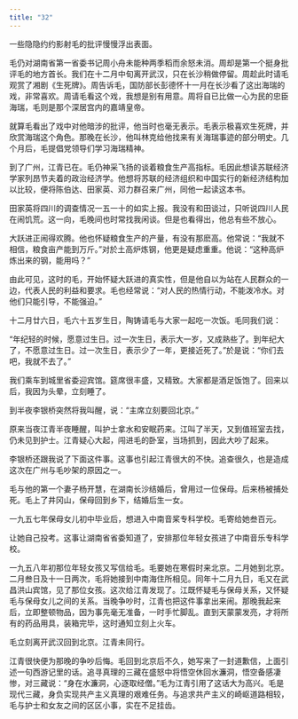 ```yaml
---
title: "32"
---
```


一些隐隐约约影射毛的批评慢慢浮出表面。

毛仍对湖南省第一省委书记周小舟未能种两季稻而余怒未消。周却是第一个挺身批评毛的地方首长。我们在十二月中旬离开武汉，只在长沙稍做停留。周趁此时请毛观赏了湘剧《生死牌》。周告诉毛，国防部长彭德怀十一月在长沙看了这出海瑞的戏，非常喜欢。周请毛看这个戏，我想是别有用意。周将自已比做一心为民的忠臣海瑞，毛则是那个深居宫内的嘉靖皇帝。

就算毛看出了戏中对他暗涉的批评，他当时也毫无表示。毛表示极喜欢生死牌，并欣赏海瑞这个角色。那晚在长沙，他叫林克给他找来有关海瑞事迹的部分明史。几个月后，毛提倡党领导们学习海瑞精神。

到了广州，江青已在。毛仍神采飞扬的谈着粮食生产高指标。毛因此想读苏联经济学家列昂节夫着的政治经济学。他想将苏联的经济组织和中国实行的新经济结构加以比较，便将陈伯达、田家英、邓力群召来广州，同他一起读这本书。

田家英将四川的调查情况一五一十的如实上报。我没有和田谈过，只听说四川人民在闹饥荒。这一向，毛晚间也时常找我闲谈。但是也看得出，他总有些不放心。

大跃进正闹得欢腾。他也怀疑粮食生产的产量，有没有那麽高。他常说：“我就不相信，粮食亩产能到万斤。”对於土高炉炼钢，他更是疑虑重重。他说：“这种高炉炼出来的钢，能用吗？”

由此可见，这时的毛，开始怀疑大跃进的真实性，但是他自以为站在人民群众的一边，代表人民的利益和要求。毛也经常说：“对人民的热情行动，不能泼冷水。对他们只能引导，不能强迫。”

十二月廿六日，毛六十五岁生日，陶铸请毛与大家一起吃一次饭。毛同我们说：

“年纪轻的时候，愿意过生日。过一次生日，表示大一岁，又成熟些了。到年纪大了，不愿意过生日。过一次生日，表示少了一年，更接近死了。”於是说：“你们去吧，我就不去了。”

我们乘车到城里省委迎宾馆。筵席很丰盛，又精致。大家都是酒足饭饱了。回来以后，我因为头晕，立刻睡了。

到半夜李银桥突然将我叫醒，说：“主席立刻要回北京。”

原来当夜江青半夜睡醒，叫护士拿水和安眠药来。江叫了半天，又到值班室去找，仍未见到护士。江青疑心大起，闯进毛的卧室，当场抓到，因此大吵了起来。

李银桥还跟我说了下面这件事。这事也引起江青很大的不快。追查很久，也是造成这次在广州与毛吵架的原因之一。

毛与他的第一个妻子杨开慧，在湖南长沙结婚后，曾用过一位保母。后来杨被捕处死。毛上了井冈山，保母回到乡下，结婚后生一女。

一九五七年保母女儿初中毕业后，想进入中南音桨专科学校。毛寄给她叁百元。

让她自己投考。这事让湖南省省委知道了，安排那位年轻女孩进了中南音乐专科学校。

一九五八年初那位年轻女孩又写信给毛。毛要她在寒假时来北京。二月她到北京。二月叁日及十一日两次，毛将她接到中南海住所相见。同年十二月九日，毛又在武昌洪山宾馆，见了那位女孩。这次给江青发现了。江既怀疑毛与保母关系，又怀疑毛与保母女儿之间的关系。当晚争吵时，江青也把这件事拿出来闹。那晚我起来后，立即整顿物品，因为事先毫无准备，一时手忙脚乱。直到天蒙蒙发亮，才将所有的药品用具，装箱完毕，这时通知立刻上火车。

毛立刻离开武汉回到北京。江青未同行。

江青很快便为那晚的争吵后悔。毛回到北京后不久，她写来了一封道歉信，上面引述一句西游记里的话。追寻真理的三藏在盛怒中将悟空休回水濂洞，悟空备感凄惨，对三藏说：“身在水濂洞，心逐取经僧。”毛为江青引用了这话大为高兴。毛是现代三藏，身负实现共产主义真理的艰难任务。与追求共产主义的崎岖道路相较，毛与护士和女友之间的区区小事，实在不足挂齿。
